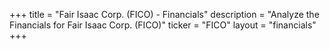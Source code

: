 +++
title = "Fair Isaac Corp. (FICO) - Financials"
description = "Analyze the Financials for Fair Isaac Corp. (FICO)"
ticker = "FICO"
layout = "financials"
+++

